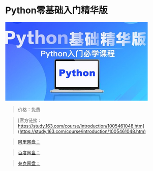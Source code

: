 # Python零基础入门精华版

![img](../../../assets/study163/free/ab7626d4-93dd-4fbd-85b1-6829efa8a39c.jpg)

> 价格：免费

> [官方链接：https://study.163.com/course/introduction/1005461048.htm](https://study.163.com/course/introduction/1005461048.htm)

> [阿里网盘：]()

> [百度网盘：]()

> [夸克网盘：]()
